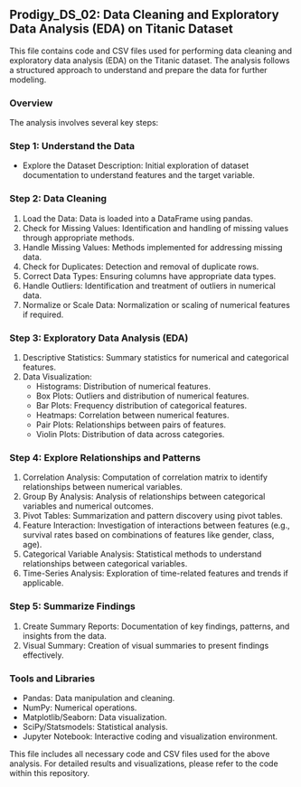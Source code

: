 ## Prodigy_DS_02: Data Cleaning and Exploratory Data Analysis (EDA) on Titanic Dataset

This file contains code and CSV files used for performing data cleaning and exploratory data analysis (EDA) on the Titanic dataset. The analysis follows a structured approach to understand and prepare the data for further modeling.

### Overview

The analysis involves several key steps:

### Step 1: Understand the Data
- Explore the Dataset Description: Initial exploration of dataset documentation to understand features and the target variable.

### Step 2: Data Cleaning
1. Load the Data: Data is loaded into a DataFrame using pandas.
2. Check for Missing Values: Identification and handling of missing values through appropriate methods.
3. Handle Missing Values: Methods implemented for addressing missing data.
4. Check for Duplicates: Detection and removal of duplicate rows.
5. Correct Data Types: Ensuring columns have appropriate data types.
6. Handle Outliers: Identification and treatment of outliers in numerical data.
7. Normalize or Scale Data: Normalization or scaling of numerical features if required.

### Step 3: Exploratory Data Analysis (EDA)
1. Descriptive Statistics: Summary statistics for numerical and categorical features.
2. Data Visualization:
    - Histograms: Distribution of numerical features.
    - Box Plots: Outliers and distribution of numerical features.
    - Bar Plots: Frequency distribution of categorical features.
    - Heatmaps: Correlation between numerical features.
    - Pair Plots: Relationships between pairs of features.
    - Violin Plots: Distribution of data across categories.

### Step 4: Explore Relationships and Patterns
1. Correlation Analysis: Computation of correlation matrix to identify relationships between numerical variables.
2. Group By Analysis: Analysis of relationships between categorical variables and numerical outcomes.
3. Pivot Tables: Summarization and pattern discovery using pivot tables.
4. Feature Interaction: Investigation of interactions between features (e.g., survival rates based on combinations of features like gender, class, age).
5. Categorical Variable Analysis: Statistical methods to understand relationships between categorical variables.
6. Time-Series Analysis: Exploration of time-related features and trends if applicable.

### Step 5: Summarize Findings
1. Create Summary Reports: Documentation of key findings, patterns, and insights from the data.
2. Visual Summary: Creation of visual summaries to present findings effectively.

### Tools and Libraries
- Pandas: Data manipulation and cleaning.
- NumPy: Numerical operations.
- Matplotlib/Seaborn: Data visualization.
- SciPy/Statsmodels: Statistical analysis.
- Jupyter Notebook: Interactive coding and visualization environment.

This file includes all necessary code and CSV files used for the above analysis. For detailed results and visualizations, please refer to the code within this repository.